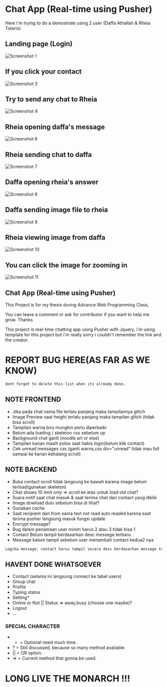 # Chat App (Real-time using Pusher)
Here i'm trying to do a demostrate using 2 user (Daffa Athallah & Rheia Toteris)

## Landing page (Login)
<img src="/image_read/1.png" title="Screenshot 1"/>

## If you click your contact
<img src="/image_read/3.png" title="Screenshot 3"/>

## Try to send any chat to Rheia
<img src="/image_read/4.png" title="Screenshot 4"/>

## Rheia opening daffa's message
<img src="/image_read/6.png" title="Screenshot 6"/>

## Rheia sending chat to daffa
<img src="/image_read/7.png" title="Screenshot 7"/>

## Daffa opening rheia's answer 
<img src="/image_read/8.png" title="Screenshot 8"/>

## Daffa sending image file to rheia
<img src="/image_read/9.png" title="Screenshot 9"/>

## Rheia viewing image from daffa
<img src="/image_read/10.png" title="Screenshot 10"/>

## You can click the image for zooming in
<img src="/image_read/11.png" title="Screenshot 11"/>

## Chat App (Real-time using Pusher)

This Project is for my thesis during Advance Web Programming Class,

You can leave a comment or ask for contributor if you want to help me grow. Thanks 

This project is real-time chatting app using Pusher with Jquery, i'm using template for this project but i'm really sorry i couldn't remember the link and the creator.

# REPORT BUG HERE(AS FAR AS WE KNOW)
```bash
dont forget to delete this list when its already done.
```
## NOTE FRONTEND
- Jika pada chat nama file terlalu panjang maka tampilannya glitch
- Image Preview saat height terlalu panjang maka tampilan glitch (tidak bisa scroll)
- Tampilan warna biru mungkin perlu diperbaiki
- Belum ada loading / skeleton css sebelum up
- Background chat ganti (noodle art or else)
- Tampilan kanan masih polos saat habis login(belum klik contact)
- Cek unread messages css (ganti warna,css div="unread" tidak mau full sampai ke kanan kehalang scroll)
## NOTE BACKEND
- Buka contact scroll tidak langsung ke bawah karena image belum terload(gunakan skeleton)
- Chat shows 10 limit only => scroll ke atas untuk load old chat? 
- Suara notif saat chat masuk & saat terima chat dari contact yang diklik
- Image dowload dulu sebelum bisa di lihat?
- Gunakan cache
- Saat recipient dan from sama text not read auto readed karena saat terima pusher langsung masuk fungsi update
- Encrypt message?
- Bug dalam penamaan user minim harus 2 atau 3 tidak bisa 1
- Contact Belum tampil berdasarkan desc messege terbaru
- Message belum tampil sebelum user menambah contact kedua2 nya 
```bash
Logika message: contact harus tampil secara desc berdasarkan message terbaru,walaupun recipient belum menambah contact dan sender mengirim pesan ke recipient, pesan harus sudah tampil
```
## HAVENT DONE WHATSOEVER
- Contact (selama ini langsung connect ke tabel users)
- Group chat
- Profile
- Typing status
- Setting*
- Online or Not || Status => away,busy (choose one maybe)?
- Logout
- ...
### SPECIAL CHARACTER
- *  = Optional need much time.
- ?  = Still discussed, because so many method available.
- || = OR option.
- => = Current method that gonna be used.

# LONG LIVE THE MONARCH !!!
